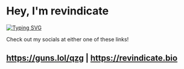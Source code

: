 # Hey, I'm revindicate

[![Typing SVG](https://readme-typing-svg.demolab.com?font=Fira+Code&pause=1000&color=F7F7F7&random=true&width=435&lines=Owner+%26+founder+of+Infobin.cc)](https://git.io/typing-svg)

Check out my socials at either one of these links!

https://guns.lol/qzg | https://revindicate.bio
-----------------------

